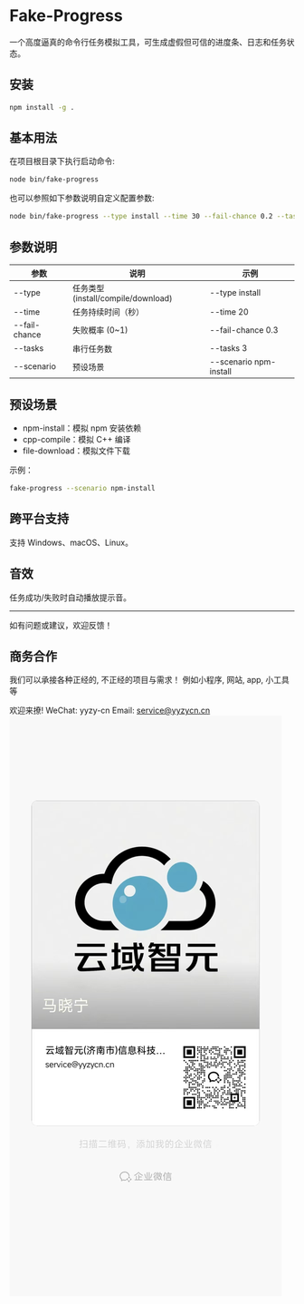 # Fake-Progress

一个高度逼真的命令行任务模拟工具，可生成虚假但可信的进度条、日志和任务状态。

## 安装

```bash
npm install -g .
```

## 基本用法

在项目根目录下执行启动命令: 
```bash
node bin/fake-progress
```

也可以参照如下参数说明自定义配置参数:
```bash
node bin/fake-progress --type install --time 30 --fail-chance 0.2 --tasks 2
```

## 参数说明

| 参数            | 说明                       | 示例                      |
|-----------------|----------------------------|---------------------------|
| --type          | 任务类型 (install/compile/download) | --type install           |
| --time          | 任务持续时间（秒）         | --time 20                 |
| --fail-chance   | 失败概率 (0~1)             | --fail-chance 0.3         |
| --tasks         | 串行任务数                 | --tasks 3                 |
| --scenario      | 预设场景                   | --scenario npm-install    |

## 预设场景

- npm-install：模拟 npm 安装依赖
- cpp-compile：模拟 C++ 编译
- file-download：模拟文件下载

示例：
```bash
fake-progress --scenario npm-install
```

## 跨平台支持

支持 Windows、macOS、Linux。

## 音效

任务成功/失败时自动播放提示音。

---

如有问题或建议，欢迎反馈！

## 商务合作

我们可以承接各种正经的, 不正经的项目与需求！
例如小程序, 网站, app, 小工具等

欢迎来撩!
WeChat: yyzy-cn
Email: service@yyzycn.cn
![企业微信](./商务合作.jpg)
